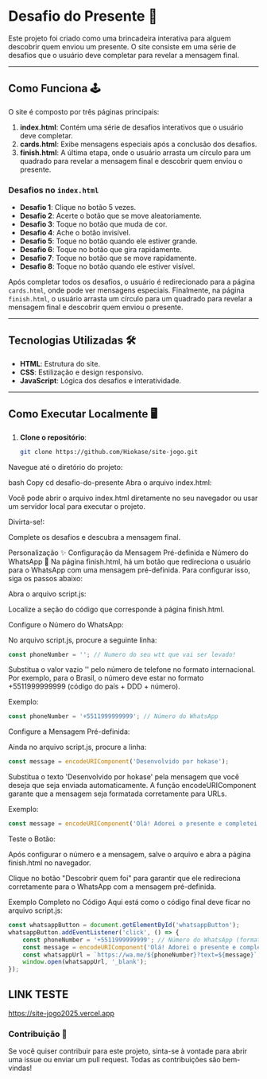 # Desafio do Presente 🎁

Este projeto foi criado como uma brincadeira interativa para alguem descobrir quem enviou um presente. O site consiste em uma série de desafios que o usuário deve completar para revelar a mensagem final.

---

## Como Funciona 🕹️

O site é composto por três páginas principais:

1. **index.html**: Contém uma série de desafios interativos que o usuário deve completar.
2. **cards.html**: Exibe mensagens especiais após a conclusão dos desafios.
3. **finish.html**: A última etapa, onde o usuário arrasta um círculo para um quadrado para revelar a mensagem final e descobrir quem enviou o presente.

### Desafios no `index.html`

- **Desafio 1**: Clique no botão 5 vezes.
- **Desafio 2**: Acerte o botão que se move aleatoriamente.
- **Desafio 3**: Toque no botão que muda de cor.
- **Desafio 4**: Ache o botão invisível.
- **Desafio 5**: Toque no botão quando ele estiver grande.
- **Desafio 6**: Toque no botão que gira rapidamente.
- **Desafio 7**: Toque no botão que se move rapidamente.
- **Desafio 8**: Toque no botão quando ele estiver visível.

Após completar todos os desafios, o usuário é redirecionado para a página `cards.html`, onde pode ver mensagens especiais. Finalmente, na página `finish.html`, o usuário arrasta um círculo para um quadrado para revelar a mensagem final e descobrir quem enviou o presente.

---

## Tecnologias Utilizadas 🛠️

- **HTML**: Estrutura do site.
- **CSS**: Estilização e design responsivo.
- **JavaScript**: Lógica dos desafios e interatividade.

---

## Como Executar Localmente 🖥️

1. **Clone o repositório**:
   ```bash
   git clone https://github.com/Hiokase/site-jogo.git
Navegue até o diretório do projeto:

bash
Copy
cd desafio-do-presente
Abra o arquivo index.html:

Você pode abrir o arquivo index.html diretamente no seu navegador ou usar um servidor local para executar o projeto.

Divirta-se!:

Complete os desafios e descubra a mensagem final.

Personalização ✨
Configuração da Mensagem Pré-definida e Número do WhatsApp 📲
Na página finish.html, há um botão que redireciona o usuário para o WhatsApp com uma mensagem pré-definida. Para configurar isso, siga os passos abaixo:

Abra o arquivo script.js:

Localize a seção do código que corresponde à página finish.html.

Configure o Número do WhatsApp:

No arquivo script.js, procure a seguinte linha:

```js
const phoneNumber = ''; // Numero do seu wtt que vai ser levado!
```
Substitua o valor vazio '' pelo número de telefone no formato internacional. Por exemplo, para o Brasil, o número deve estar no formato +5511999999999 (código do país + DDD + número).

Exemplo:

```js
const phoneNumber = '+5511999999999'; // Número do WhatsApp
```
Configure a Mensagem Pré-definida:

Ainda no arquivo script.js, procure a linha:

```js
const message = encodeURIComponent('Desenvolvido por hokase');
```
Substitua o texto 'Desenvolvido por hokase' pela mensagem que você deseja que seja enviada automaticamente. A função encodeURIComponent garante que a mensagem seja formatada corretamente para URLs.

Exemplo:
```js
const message = encodeURIComponent('Olá! Adorei o presente e completei todos os desafios! 🎉');
```
Teste o Botão:

Após configurar o número e a mensagem, salve o arquivo e abra a página finish.html no navegador.

Clique no botão "Descobrir quem foi" para garantir que ele redireciona corretamente para o WhatsApp com a mensagem pré-definida.

Exemplo Completo no Código
Aqui está como o código final deve ficar no arquivo script.js:
```js
const whatsappButton = document.getElementById('whatsappButton');
whatsappButton.addEventListener('click', () => {
    const phoneNumber = '+5511999999999'; // Número do WhatsApp (formato internacional)
    const message = encodeURIComponent('Olá! Adorei o presente e completei todos os desafios! 🎉'); // Mensagem pré-definida
    const whatsappUrl = `https://wa.me/${phoneNumber}?text=${message}`;
    window.open(whatsappUrl, '_blank');
});
```
## LINK TESTE
https://site-jogo2025.vercel.app

### Contribuição 🤝
Se você quiser contribuir para este projeto, sinta-se à vontade para abrir uma issue ou enviar um pull request. Todas as contribuições são bem-vindas!

